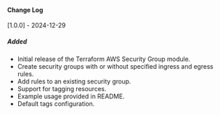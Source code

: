#### Change Log

[1.0.0] - 2024-12-29

##### Added
- Initial release of the Terraform AWS Security Group module.
- Create security groups with or without specified ingress and egress rules.
- Add rules to an existing security group.
- Support for tagging resources.
- Example usage provided in README.
- Default tags configuration.